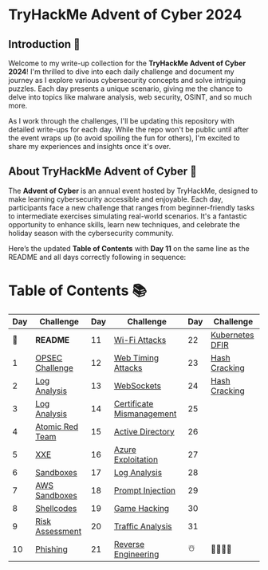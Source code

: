 # TryHackMe Advent of Cyber 2024

## Introduction 🖤

Welcome to my write-up collection for the **TryHackMe Advent of Cyber 2024**! I'm thrilled to dive into each daily challenge and document my journey as I explore various cybersecurity concepts and solve intriguing puzzles. Each day presents a unique scenario, giving me the chance to delve into topics like malware analysis, web security, OSINT, and so much more.

As I work through the challenges, I'll be updating this repository with detailed write-ups for each day. While the repo won't be public until after the event wraps up (to avoid spoiling the fun for others), I'm excited to share my experiences and insights once it's over.

## About TryHackMe Advent of Cyber 🎄

The **Advent of Cyber** is an annual event hosted by TryHackMe, designed to make learning cybersecurity accessible and enjoyable. Each day, participants face a new challenge that ranges from beginner-friendly tasks to intermediate exercises simulating real-world scenarios. It's a fantastic opportunity to enhance skills, learn new techniques, and celebrate the holiday season with the cybersecurity community.

Here’s the updated **Table of Contents** with **Day 11** on the same line as the README and all days correctly following in sequence:

# Table of Contents 📚

| Day  | Challenge                              | Day  | Challenge                               | Day  | Challenge                               |
|------|----------------------------------------|------|-----------------------------------------|------|-----------------------------------------|
| 📖  | **README**                             | 11   | [Wi-Fi Attacks](day_11.md)             | 22   | [Kubernetes DFIR](day_22.md)            |
| 1    | [OPSEC Challenge](day1.md)             | 12   | [Web Timing Attacks](day_12.md)        | 23   | [Hash Cracking](day_23.md)              |
| 2    | [Log Analysis](day2.md)                | 13   | [WebSockets](day_13.md)                | 24   | [Hash Cracking](day_23.md)              |
| 3    | [Log Analysis](day3.md)                | 14   | [Certificate Mismanagement](day_14.md) | 25   |                                         |
| 4    | [Atomic Red Team](day4.md)             | 15   | [Active Directory](day_15.md)          | 26   |                                         |
| 5    | [XXE](day5.md)                         | 16   | [Azure Exploitation](day_16.md)        | 27   |                                         |
| 6    | [Sandboxes](day6.md)                   | 17   | [Log Analysis](day_17.md)              | 28   |                                         |
| 7    | [AWS Sandboxes](day7.md)               | 18   | [Prompt Injection](day_18.md)          | 29   |                                         |
| 8    | [Shellcodes](day8.md)                  | 19   | [Game Hacking](day_19.md)              | 30   |                                         |
| 9    | [Risk Assessment](day9.md)             | 20   | [Traffic Analysis](day_20.md)          | 31   |                                         |
| 10   | [Phishing](day_10.md)                  | 21   | [Reverse Engineering](day_21.md)       | ☃️  | 🎄🎅🎁✨                              |
